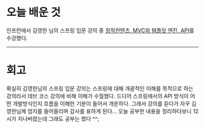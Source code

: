 # 오늘 배운 것
인프런에서 김영한 님의 스프링 입문 강의 중 [정적컨텐츠, MVC와 템플릿 엔진, API](https://github.com/suran-kim/cnu_backend_TIL/blob/main/Study/Spring/%5B%EA%B9%80%EC%98%81%ED%95%9C%20spring%20%EC%9E%85%EB%AC%B8%5D%20%EC%A0%95%EC%A0%81%EC%BB%A8%ED%85%90%EC%B8%A0%2C%20MVC%EC%99%80%20%ED%85%9C%ED%94%8C%EB%A6%BF%20%EC%97%94%EC%A7%84%2C%20API.md)를 수강했다.

---

# 회고
확실히 김영한님의 스프링 입문 강의는 스프링에 대해 개괄적인 이해를 목적으로 하는 강의라서 데브 코스 강의에 비해 이해가 수월했다.
드디어 스프링에서의 API 방식이 어떤 개발방식인지 흐름을 이해한 기분이 들어서 개운하다. 그래서 강의를 듣다가 자꾸 김영한님께
엄지를 들어올리며 감사를 표하게 된다... 오늘 공부한 내용을 정리하다보니 12시가 지나버렸는데 그래도 공부는 했다 ^^;
